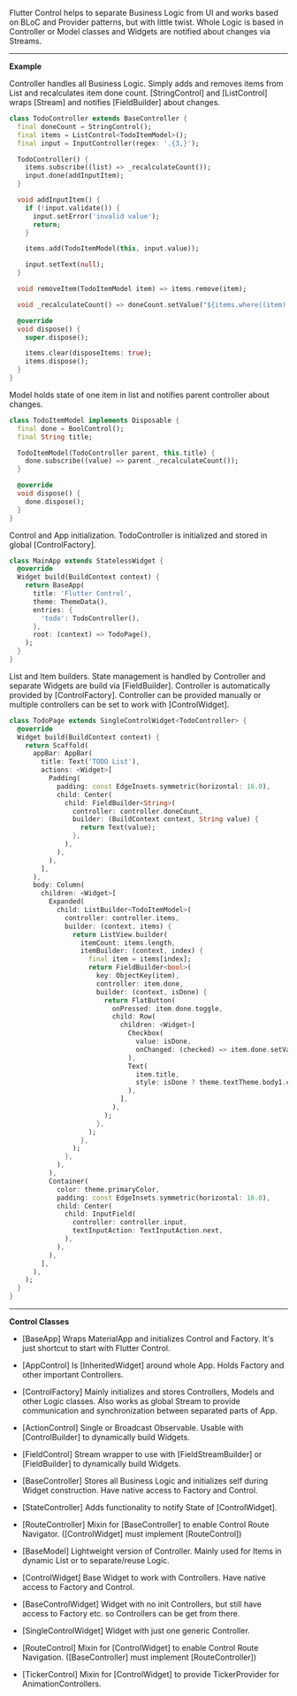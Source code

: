 Flutter Control helps to separate Business Logic from UI and works based on BLoC and Provider patterns, but with little twist.
Whole Logic is based in Controller or Model classes and Widgets are notified about changes via Streams.

---

**Example**

Controller handles all Business Logic. Simply adds and removes items from List and recalculates item done count.
[StringControl] and [ListControl] wraps [Stream] and notifies [FieldBuilder] about changes.
```dart
class TodoController extends BaseController {
  final doneCount = StringControl();
  final items = ListControl<TodoItemModel>();
  final input = InputController(regex: '.{3,}');

  TodoController() {
    items.subscribe((list) => _recalculateCount());
    input.done(addInputItem);
  }

  void addInputItem() {
    if (!input.validate()) {
      input.setError('invalid value');
      return;
    }

    items.add(TodoItemModel(this, input.value));

    input.setText(null);
  }

  void removeItem(TodoItemModel item) => items.remove(item);

  void _recalculateCount() => doneCount.setValue("${items.where((item) => item.done.isTrue).length}/${items.length}");

  @override
  void dispose() {
    super.dispose();

    items.clear(disposeItems: true);
    items.dispose();
  }
}
```

Model holds state of one item in list and notifies parent controller about changes.
```dart
class TodoItemModel implements Disposable {
  final done = BoolControl();
  final String title;

  TodoItemModel(TodoController parent, this.title) {
    done.subscribe((value) => parent._recalculateCount());
  }

  @override
  void dispose() {
    done.dispose();
  }
}
```

Control and App initialization. TodoController is initialized and stored in global [ControlFactory].
```dart
class MainApp extends StatelessWidget {
  @override
  Widget build(BuildContext context) {
    return BaseApp(
      title: 'Flutter Control',
      theme: ThemeData(),
      entries: {
        'todo': TodoController(),
      },
      root: (context) => TodoPage(),
    );
  }
}
```

List and Item builders.
State management is handled by Controller and separate Widgets are build via [FieldBuilder].
Controller is automatically provided by [ControlFactory].
Controller can be provided manually or multiple controllers can be set to work with [ControlWidget].
```dart
class TodoPage extends SingleControlWidget<TodoController> {
  @override
  Widget build(BuildContext context) {
    return Scaffold(
      appBar: AppBar(
        title: Text('TODO List'),
        actions: <Widget>[
          Padding(
            padding: const EdgeInsets.symmetric(horizontal: 16.0),
            child: Center(
              child: FieldBuilder<String>(
                controller: controller.doneCount,
                builder: (BuildContext context, String value) {
                  return Text(value);
                },
              ),
            ),
          ),
        ],
      ),
      body: Column(
        children: <Widget>[
          Expanded(
            child: ListBuilder<TodoItemModel>(
              controller: controller.items,
              builder: (context, items) {
                return ListView.builder(
                  itemCount: items.length,
                  itemBuilder: (context, index) {
                    final item = items[index];
                    return FieldBuilder<bool>(
                      key: ObjectKey(item),
                      controller: item.done,
                      builder: (context, isDone) {
                        return FlatButton(
                          onPressed: item.done.toggle,
                          child: Row(
                            children: <Widget>[
                              Checkbox(
                                value: isDone,
                                onChanged: (checked) => item.done.setValue(checked),
                              ),
                              Text(
                                item.title,
                                style: isDone ? theme.textTheme.body1.copyWith(decoration: TextDecoration.lineThrough) : theme.textTheme.body1,
                              ),
                            ],
                          ),
                        );
                      },
                    );
                  },
                );
              },
            ),
          ),
          Container(
            color: theme.primaryColor,
            padding: const EdgeInsets.symmetric(horizontal: 16.0),
            child: Center(
              child: InputField(
                controller: controller.input,
                textInputAction: TextInputAction.next,
              ),
            ),
          ),
        ],
      ),
    );
  }
}
```

---

**Control Classes**

- [BaseApp] Wraps MaterialApp and initializes Control and Factory. It's just shortcut to start with Flutter Control.
- [AppControl] Is [InheritedWidget] around whole App. Holds Factory and other important Controllers.
- [ControlFactory] Mainly initializes and stores Controllers, Models and other Logic classes. Also works as global Stream to provide communication and synchronization between separated parts of App.

- [ActionControl] Single or Broadcast Observable. Usable with [ControlBuilder] to dynamically build Widgets.
- [FieldControl] Stream wrapper to use with [FieldStreamBuilder] or [FieldBuilder] to dynamically build Widgets.

- [BaseController] Stores all Business Logic and initializes self during Widget construction. Have native access to Factory and Control.
- [StateController] Adds functionality to notify State of [ControlWidget].
- [RouteController] Mixin for [BaseController] to enable Control Route Navigator. ([ControlWidget] must implement [RouteControl])
- [BaseModel] Lightweight version of Controller. Mainly used for Items in dynamic List or to separate/reuse Logic.  

- [ControlWidget] Base Widget to work with Controllers. Have native access to Factory and Control. 
- [BaseControlWidget] Widget with no init Controllers, but still have access to Factory etc. so Controllers can be get from there.
- [SingleControlWidget] Widget with just one generic Controller.
- [RouteControl] Mixin for [ControlWidget] to enable Control Route Navigation. ([BaseController] must implement [RouteController])
- [TickerControl] Mixin for [ControlWidget] to provide TickerProvider for AnimationControllers.